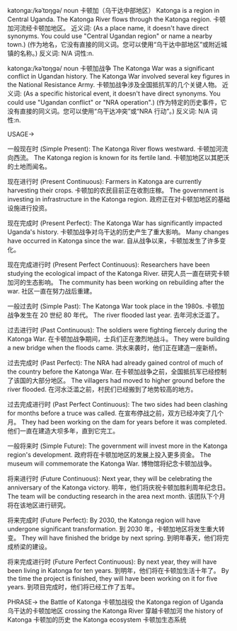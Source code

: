 katonga:/kəˈtɒŋɡə/
noun
卡顿加（乌干达中部地区）
Katonga is a region in Central Uganda.
The Katonga River flows through the Katonga region.  卡顿加河流经卡顿加地区。
近义词: (As a place name, it doesn't have direct synonyms.  You could use "Central Ugandan region" or name a nearby town.)  (作为地名，它没有直接的同义词。您可以使用“乌干达中部地区”或附近城镇的名称。)
反义词: N/A
词性:n.


katonga:/kəˈtɒŋɡə/
noun
卡顿加战争
The Katonga War was a significant conflict in Ugandan history.
The Katonga War involved several key figures in the National Resistance Army. 卡顿加战争涉及全国抵抗军的几个关键人物。
近义词: (As a specific historical event, it doesn't have direct synonyms.  You could use "Ugandan conflict" or "NRA operation".) (作为特定的历史事件，它没有直接的同义词。您可以使用“乌干达冲突”或“NRA 行动”。)
反义词: N/A
词性:n.


USAGE->

一般现在时 (Simple Present):
The Katonga River flows westward. 卡顿加河流向西流。
The Katonga region is known for its fertile land.  卡顿加地区以其肥沃的土地而闻名。


现在进行时 (Present Continuous):
Farmers in Katonga are currently harvesting their crops. 卡顿加的农民目前正在收割庄稼。
The government is investing in infrastructure in the Katonga region. 政府正在对卡顿加地区的基础设施进行投资。


现在完成时 (Present Perfect):
The Katonga War has significantly impacted Uganda's history.  卡顿加战争对乌干达的历史产生了重大影响。
Many changes have occurred in Katonga since the war. 自从战争以来，卡顿加发生了许多变化。


现在完成进行时 (Present Perfect Continuous):
Researchers have been studying the ecological impact of the Katonga River. 研究人员一直在研究卡顿加河的生态影响。
The community has been working on rebuilding after the war. 社区一直在努力战后重建。


一般过去时 (Simple Past):
The Katonga War took place in the 1980s. 卡顿加战争发生在 20 世纪 80 年代。
The river flooded last year.  去年河水泛滥了。


过去进行时 (Past Continuous):
The soldiers were fighting fiercely during the Katonga War.  在卡顿加战争期间，士兵们正在激烈地战斗。
They were building a new bridge when the floods came.  洪水来袭时，他们正在建造一座新桥。


过去完成时 (Past Perfect):
The NRA had already gained control of much of the country before the Katonga War. 在卡顿加战争之前，全国抵抗军已经控制了该国的大部分地区。
The villagers had moved to higher ground before the river flooded. 在河水泛滥之前，村民们已经搬到了地势较高的地方。


过去完成进行时 (Past Perfect Continuous):
The two sides had been clashing for months before a truce was called. 在宣布停战之前，双方已经冲突了几个月。
They had been working on the dam for years before it was completed.  他们一直在建造大坝多年，直到它完工。


一般将来时 (Simple Future):
The government will invest more in the Katonga region's development. 政府将在卡顿加地区的发展上投入更多资金。
The museum will commemorate the Katonga War.  博物馆将纪念卡顿加战争。


将来进行时 (Future Continuous):
Next year, they will be celebrating the anniversary of the Katonga victory. 明年，他们将庆祝卡顿加胜利周年纪念日。
The team will be conducting research in the area next month. 该团队下个月将在该地区进行研究。


将来完成时 (Future Perfect):
By 2030, the Katonga region will have undergone significant transformation. 到 2030 年，卡顿加地区将发生重大转变。
They will have finished the bridge by next spring. 到明年春天，他们将完成桥梁的建设。


将来完成进行时 (Future Perfect Continuous):
By next year, they will have been living in Katonga for ten years. 到明年，他们将在卡顿加生活十年了。
By the time the project is finished, they will have been working on it for five years.  到项目完成时，他们将已经工作了五年。


PHRASE->
the Battle of Katonga  卡顿加战役
the Katonga region of Uganda  乌干达的卡顿加地区
crossing the Katonga River  穿越卡顿加河
the history of Katonga  卡顿加的历史
the Katonga ecosystem  卡顿加生态系统
